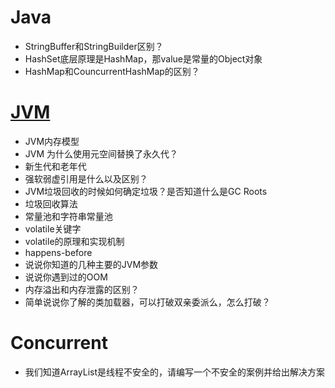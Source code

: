 
# Java
* StringBuffer和StringBuilder区别？
* HashSet底层原理是HashMap，那value是常量的Object对象
* HashMap和CouncurrentHashMap的区别？

# [JVM](https://www.yuque.com/anjingdemeinanzi-8k0vg/oyy4o2/ride27)
* JVM内存模型
* JVM 为什么使用元空间替换了永久代？
* 新生代和老年代
* 强软弱虚引用是什么以及区别？
* JVM垃圾回收的时候如何确定垃圾？是否知道什么是GC Roots
* 垃圾回收算法
* 常量池和字符串常量池
* volatile关键字
* volatile的原理和实现机制
* happens-before
* 说说你知道的几种主要的JVM参数
* 说说你遇到过的OOM
* 内存溢出和内存泄露的区别？
* 简单说说你了解的类加载器，可以打破双亲委派么，怎么打破？

# Concurrent
* 我们知道ArrayList是线程不安全的，请编写一个不安全的案例并给出解决方案

